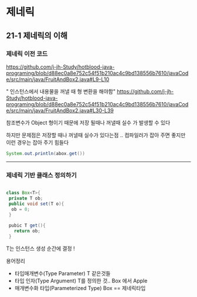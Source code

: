 # 제네릭

## 21-1 제네릭의 이해

### 제네릭 이전 코드
https://github.com/j-jh-Study/hotblood-java-programing/blob/d88ec0a8e752c54f51b210ac4c9bd138556b7610/javaCode/src/main/java/FruitAndBox2.java#L9-L10

" 인스턴스에서 내용물을 꺼낼 때 형 변환을 해야함"
https://github.com/j-jh-Study/hotblood-java-programing/blob/d88ec0a8e752c54f51b210ac4c9bd138556b7610/javaCode/src/main/java/FruitAndBox2.java#L30-L39

참조변수가 Object 형이기 때문에 저장 될때나 꺼낼때 실수 가 발생할 수 있다

하지만 문제점은 저장할 때나 꺼낼때 실수가 있다는점 .. 컴파일러가 잡아 주면 좋지만 이런 경우는 잡아 주기 힘들다
```java
System.out.println(abox.get())  
```

---
### 제네릭 기반 클래스 정의하기 

```java

class Box<T>{
 private T ob;
 public void set(T o){
  ob = 0;
 }
 
 pubic T get(){
   return ob;
 }
```

T는 인스턴스 생성 순간에 결정 !


용어정리
- 타입매개변수(Type Parameter) T 같은것들
- 타입 인자(Type Argument) T를 정의한 것.. Box<Apple> 에서 Apple
- 매개변수화 타입(Parameterized Type) Box<Apple>  == 제네릭타입 
 
 


